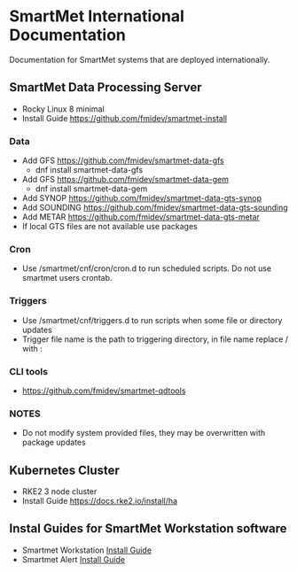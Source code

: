 # SmartMet International Documentation
Documentation for SmartMet systems that are deployed internationally.

## SmartMet Data Processing Server
* Rocky Linux 8 minimal
* Install Guide https://github.com/fmidev/smartmet-install

### Data
* Add GFS https://github.com/fmidev/smartmet-data-gfs
  * dnf install smartmet-data-gfs
* Add GFS https://github.com/fmidev/smartmet-data-gem
  * dnf install smartmet-data-gem
* Add SYNOP  https://github.com/fmidev/smartmet-data-gts-synop
* Add SOUNDING  https://github.com/fmidev/smartmet-data-gts-sounding
* Add METAR  https://github.com/fmidev/smartmet-data-gts-metar
* If local GTS files are not available use packages 

### Cron
* Use /smartmet/cnf/cron/cron.d to run scheduled scripts. Do not use smartmet users crontab.

### Triggers
* Use /smartmet/cnf/triggers.d to run scripts when some file or directory updates
* Trigger file name is the path to triggering directory, in file name replace / with :

### CLI tools
* https://github.com/fmidev/smartmet-qdtools

### NOTES
* Do not modify system provided files, they may be overwritten with package updates

## Kubernetes Cluster
* RKE2 3 node cluster
* Install Guide https://docs.rke2.io/install/ha

## Instal Guides for SmartMet Workstation software
* Smartmet Workstation [Install Guide](/Install/SmartMet%20Workstation.md)
* Smartmet Alert [Install Guide](/Install/SmartMet%20Alert.md)
